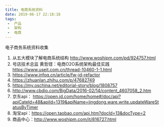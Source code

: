 ```yaml
---
title: 电商系统资料
date: 2019-06-17 22:18:18
tags: 
 -  产品
 -  架构
 -  电商
---
```

电子商务系统资料收集
1. 从五大模块了解电商系统结构 http://www.woshipm.com/pd/924757.html
2. 号店技术总监 黄哲铿：电商O2O系统架构最佳实践 https://www.useit.com.cn/thread-10460-1-1.html
3. https://www.infoq.cn/article/fw-jd-refactor
4. https://zhuanlan.zhihu.com/p/47682749
5. https://my.oschina.net/editorial-story/blog/1808757
6. http://www.cbdio.com/BigData/2016-02/14/content_4607058_2.htm
7. 京东api： https://open.jd.com/home/home#/doc/api?apiCateId=48&apiId=1319&apiName=jingdong.ware.write.updateWareStatusByTimer
8. 淘宝api：https://open.taobao.com/api.htm?docId=13&docType=2
9. 商品中心：http://www.woshipm.com/it/816727.html
